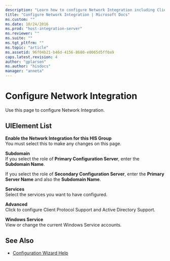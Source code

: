 ```yaml
---
description: "Learn how to configure Network Integration including Client Protocol and Active Directory support."
title: "Configure Network Integration | Microsoft Docs"
ms.custom: ""
ms.date: 10/24/2016
ms.prod: "host-integration-server"
ms.reviewer: ""
ms.suite: ""
ms.tgt_pltfrm: ""
ms.topic: "article"
ms.assetid: 96f04b21-b46d-4156-8680-e0065d5ff0a9
caps.latest.revision: 4
author: "gplarsen"
ms.author: "hisdocs"
manager: "anneta"
---
```

# Configure Network Integration

Use this page to configure Network Integration.  
  
## UIElement List

 **Enable the Network Integration for this HIS Group**  
 You must select this to make any changes on this page.  
  
 **Subdomain**  
 If you select the role of **Primary Configuration Server**, enter the **Subdomain Name**.  
  
 If you select the role of **Secondary Configuration Server**, enter the **Primary Server Name** and also the **Subdomain Name**.  
  
 **Services**  
 Select the services you want to have configured.  
  
 **Advanced**  
 Click to configure Client Protocol Support and Active Directory Support.  
  
 **Windows Service**  
 View or change the current Windows Service accounts.  
  
## See Also

- [Configuration Wizard Help](../install-and-config-guides/configuration-wizard-help2.md)
